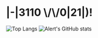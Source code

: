 # |-|3110 \\/\\/0|21|)! 

![Top Langs](https://github-readme-stats.vercel.app/api/top-langs/?username=AlinaRinn&theme=dracula&hide_border=true&show_icons=true&layout=compact)
![Alert's GitHub stats](https://github-readme-stats.vercel.app/api?username=AlinaRinn&theme=dracula&hide_border=true&show_icons=true)
